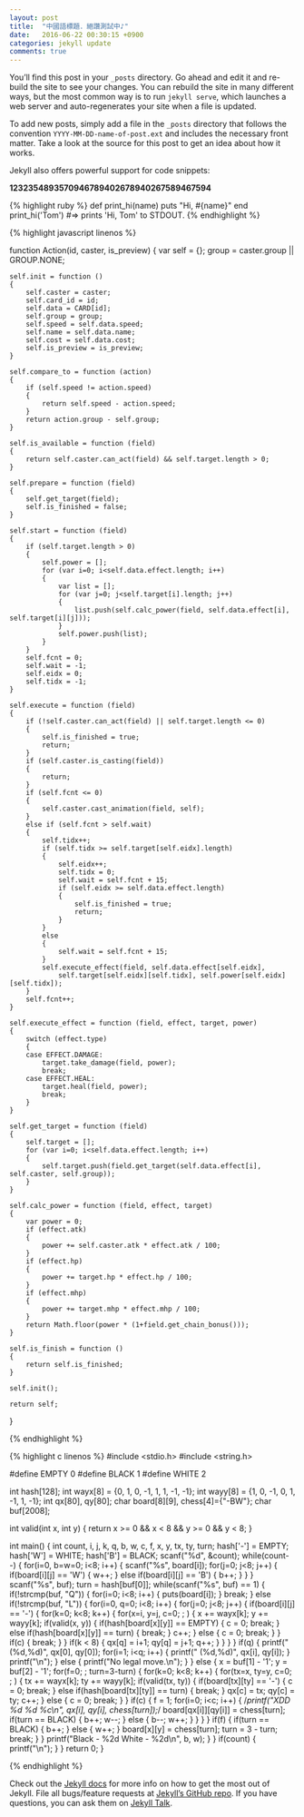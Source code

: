 ```yaml
---
layout: post
title:  "中國語標題．絕讚測試中♪"
date:   2016-06-22 00:30:15 +0900
categories: jekyll update
comments: true
---
```

You’ll find this post in your `_posts` directory. Go ahead and edit it and re-build the site to see your changes. You can rebuild the site in many different ways, but the most common way is to run `jekyll serve`, which launches a web server and auto-regenerates your site when a file is updated.

To add new posts, simply add a file in the `_posts` directory that follows the convention `YYYY-MM-DD-name-of-post.ext` and includes the necessary front matter. Take a look at the source for this post to get an idea about how it works.

Jekyll also offers powerful support for code snippets:

**1232354893570946789402678940267589467594**

{% highlight ruby %}
def print_hi(name)
  puts "Hi, #{name}"
end
print_hi('Tom')
#=> prints 'Hi, Tom' to STDOUT.
{% endhighlight %}

{% highlight javascript linenos %}

function Action(id, caster, is_preview)
{
	var self = {};
	group = caster.group || GROUP.NONE;
	
	self.init = function ()
	{
		self.caster = caster;
		self.card_id = id;
		self.data = CARD[id];
		self.group = group;
		self.speed = self.data.speed;
		self.name = self.data.name;
		self.cost = self.data.cost;
		self.is_preview = is_preview;
	}
	
	self.compare_to = function (action)
	{
		if (self.speed != action.speed)
		{
			return self.speed - action.speed;
		}
		return action.group - self.group;
	}
	
	self.is_available = function (field)
	{
		return self.caster.can_act(field) && self.target.length > 0;
	}
	
	self.prepare = function (field)
	{
		self.get_target(field);
		self.is_finished = false;
	}
	
	self.start = function (field)
	{
		if (self.target.length > 0)
		{
			self.power = [];
			for (var i=0; i<self.data.effect.length; i++)
			{
				var list = [];
				for (var j=0; j<self.target[i].length; j++)
				{
					list.push(self.calc_power(field, self.data.effect[i], self.target[i][j]));
				}
				self.power.push(list);
			}
		}
		self.fcnt = 0;
		self.wait = -1;
		self.eidx = 0;
		self.tidx = -1;
	}
	
	self.execute = function (field)
	{
		if (!self.caster.can_act(field) || self.target.length <= 0)
		{
			self.is_finished = true;
			return;
		}
		if (self.caster.is_casting(field))
		{
			return;
		}
		if (self.fcnt <= 0)
		{
			self.caster.cast_animation(field, self);
		}
		else if (self.fcnt > self.wait)
		{
			self.tidx++;
			if (self.tidx >= self.target[self.eidx].length)
			{
				self.eidx++;
				self.tidx = 0;
				self.wait = self.fcnt + 15;
				if (self.eidx >= self.data.effect.length)
				{
					self.is_finished = true;
					return;
				}
			}
			else
			{
				self.wait = self.fcnt + 15;
			}
			self.execute_effect(field, self.data.effect[self.eidx], 
				self.target[self.eidx][self.tidx], self.power[self.eidx][self.tidx]);
		}
		self.fcnt++;
	}
	
	self.execute_effect = function (field, effect, target, power)
	{
		switch (effect.type)
		{
		case EFFECT.DAMAGE:
			target.take_damage(field, power);
			break;
		case EFFECT.HEAL:
			target.heal(field, power);
			break;
		}
	}
	
	self.get_target = function (field)
	{
		self.target = [];
		for (var i=0; i<self.data.effect.length; i++)
		{
			self.target.push(field.get_target(self.data.effect[i], self.caster, self.group));
		}
	}
	
	self.calc_power = function (field, effect, target)
	{
		var power = 0;
		if (effect.atk)
		{
			power += self.caster.atk * effect.atk / 100;
		}
		if (effect.hp)
		{
			power += target.hp * effect.hp / 100;
		}
		if (effect.mhp)
		{
			power += target.mhp * effect.mhp / 100;
		}
		return Math.floor(power * (1+field.get_chain_bonus()));
	}
	
	self.is_finish = function ()
	{
		return self.is_finished;
	}
	
	self.init();
	
	return self;
}

{% endhighlight %}

{% highlight c linenos %}
#include <stdio.h>
#include <string.h>

#define EMPTY 0
#define BLACK 1
#define WHITE 2

int hash[128];
int wayx[8] = {0, 1, 0, -1, 1, 1, -1, -1};
int wayy[8] = {1, 0, -1, 0, 1, -1, 1, -1};
int qx[80], qy[80];
char board[8][9], chess[4]={"-BW"};
char buf[2008];

int valid(int x, int y)
{
	return x >= 0 && x < 8 && y >= 0 && y < 8;
}

int main()
{
	int count, i, j, k, q, b, w, c, f, x, y, tx, ty, turn;
	hash['-'] = EMPTY;
	hash['W'] = WHITE;
	hash['B'] = BLACK;
	scanf("%d", &count);
	while(count--)
	{
		for(i=0, b=w=0; i<8; i++)
		{
			scanf("%s", board[i]);
			for(j=0; j<8; j++)
			{
				if(board[i][j] == 'W')
				{
					w++;
				}
				else if(board[i][j] == 'B')
				{
					b++;
				}
			}
		}
		scanf("%s", buf);
		turn = hash[buf[0]];
		while(scanf("%s", buf) == 1)
		{
			if(!strcmp(buf, "Q"))
			{
				for(i=0; i<8; i++)
				{
					puts(board[i]);
				}
				break;
			}
			else if(!strcmp(buf, "L"))
			{
				for(i=0, q=0; i<8; i++)
				{
					for(j=0; j<8; j++)
					{
						if(board[i][j] == '-')
						{
							for(k=0; k<8; k++)
							{
								for(x=i, y=j, c=0; ; )
								{
									x += wayx[k];
									y += wayy[k];
									if(valid(x, y))
									{
										if(hash[board[x][y]] == EMPTY)
										{
											c = 0;
											break;
										}
										else if(hash[board[x][y]] == turn)
										{
											break;
										}
										c++;
									}
									else
									{
										c = 0;
										break;
									}
								}
								if(c)
								{
									break;
								}
							}
							if(k < 8)
							{
								qx[q] = i+1;
								qy[q] = j+1;
								q++;
							}
						}
					}
				}
				if(q)
				{
					printf("(%d,%d)", qx[0], qy[0]);
					for(i=1; i<q; i++)
					{
						printf(" (%d,%d)", qx[i], qy[i]);
					}
					printf("\n");
				}
				else
				{
					printf("No legal move.\n");
				}
			}
			else
			{
				x = buf[1] - '1';
				y = buf[2] - '1';
				for(f=0; ; turn=3-turn)
				{
					for(k=0; k<8; k++)
					{
						for(tx=x, ty=y, c=0; ; )
						{
							tx += wayx[k];
							ty += wayy[k];
							if(valid(tx, ty))
							{
								if(board[tx][ty] == '-')
								{
									c = 0;
									break;
								}
								else if(hash[board[tx][ty]] == turn)
								{
									break;
								}
								qx[c] = tx;
								qy[c] = ty;
								c++;
							}
							else
							{
								c = 0;
								break;
							}
						}
						if(c)
						{
							f = 1;
							for(i=0; i<c; i++)
							{
								/*printf("XDD %d %d %c\n", qx[i], qy[i], chess[turn]);*/
								board[qx[i]][qy[i]] = chess[turn];
								if(turn == BLACK)
								{
									b++;
									w--;
								}
								else
								{
									b--;
									w++;
								}
							}
						}
					}
					if(f)
					{
						if(turn == BLACK)
						{
							b++;
						}
						else
						{
							w++;
						}
						board[x][y] = chess[turn];
						turn = 3 - turn;
						break;
					}
				}
				printf("Black - %2d White - %2d\n", b, w);
			}
		}
		if(count)
		{
			printf("\n");
		}
	}
	return 0;
}

{% endhighlight %}

Check out the [Jekyll docs][jekyll-docs] for more info on how to get the most out of Jekyll. File all bugs/feature requests at [Jekyll’s GitHub repo][jekyll-gh]. If you have questions, you can ask them on [Jekyll Talk][jekyll-talk].

[jekyll-docs]: http://jekyllrb.com/docs/home
[jekyll-gh]:   https://github.com/jekyll/jekyll
[jekyll-talk]: https://talk.jekyllrb.com/
